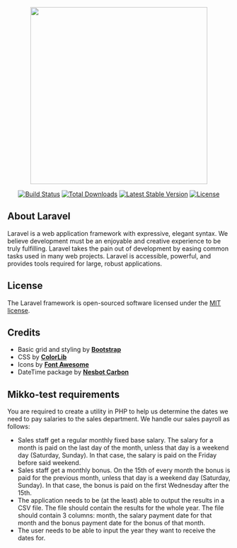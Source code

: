 <p align="center"><a href="https://laravel.com" target="_blank"><img src="https://raw.githubusercontent.com/laravel/art/master/logo-lockup/5%20SVG/2%20CMYK/1%20Full%20Color/laravel-logolockup-cmyk-red.svg" width="400"></a></p>

<p align="center">
<a href="https://travis-ci.org/laravel/framework"><img src="https://travis-ci.org/laravel/framework.svg" alt="Build Status"></a>
<a href="https://packagist.org/packages/laravel/framework"><img src="https://img.shields.io/packagist/dt/laravel/framework" alt="Total Downloads"></a>
<a href="https://packagist.org/packages/laravel/framework"><img src="https://img.shields.io/packagist/v/laravel/framework" alt="Latest Stable Version"></a>
<a href="https://packagist.org/packages/laravel/framework"><img src="https://img.shields.io/packagist/l/laravel/framework" alt="License"></a>
</p>

## About Laravel

Laravel is a web application framework with expressive, elegant syntax. We believe development must be an enjoyable and creative experience to be truly fulfilling. Laravel takes the pain out of development by easing common tasks used in many web projects.
Laravel is accessible, powerful, and provides tools required for large, robust applications.

## License

The Laravel framework is open-sourced software licensed under the [MIT license](https://opensource.org/licenses/MIT).


## Credits

- Basic grid and styling by **[Bootstrap](https://getbootstrap.com/)**
- CSS by **[ColorLib](https://colorlib.com/)**
- Icons by **[Font Awesome](https://fontawesome.com/)**
- DateTime package by **[Nesbot Carbon](https://carbon.nesbot.com/)**

## Mikko-test requirements
You are required to create a utility in PHP to help us determine the dates we need to pay salaries to the sales department.
We handle our sales payroll as follows:

- Sales staff get a regular monthly fixed base salary. The salary for a month is paid on the last day of the month, unless that day is a weekend day (Saturday, Sunday). In that case, the salary is paid on the Friday before said weekend.
- Sales staff get a monthly bonus. On the 15th of every month the bonus is paid for the previous month, unless that day is a weekend day (Saturday, Sunday). In that case, the bonus is paid on the first Wednesday after the 15th.
- The application needs to be (at the least) able to output the results in a CSV file. The file should contain the results for the whole year. The file should contain 3 columns: month, the salary payment date for that month and the bonus payment date for the bonus of that month.
- The user needs to be able to input the year they want to receive the dates for.

